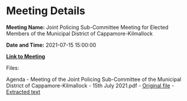 # Meeting Details

**Meeting Name:** Joint Policing Sub-Committee Meeting for Elected Members of the Municipal District of Cappamore-Kilmallock

**Date and Time:** 2021-07-15 15:00:00

**[Link to Meeting](https://www.limerick.ie/council/whats-on/joint-policing-sub-committee-meeting-elected-members-municipal-district-1)**

Files: 

Agenda - Meeting of the Joint Policing Sub-Committee of the Municipal District of Cappamore-Kilmallock - 15th July 2021.pdf - [Original file](https://www.limerick.ie/sites/default/files/media/documents/2021-07/00-agenda-15-07-2021-meeting-of-the-joint-policing-sub-committee-cappamore-kilmallock.pdf) - [Extracted text](./Agenda%20-%C2%A0Meeting%20of%20the%20Joint%20Policing%20Sub-Committee%20of%20the%20Municipal%20District%20of%20Cappamore-Kilmallock%C2%A0-%2015th%20July%202021.md)

